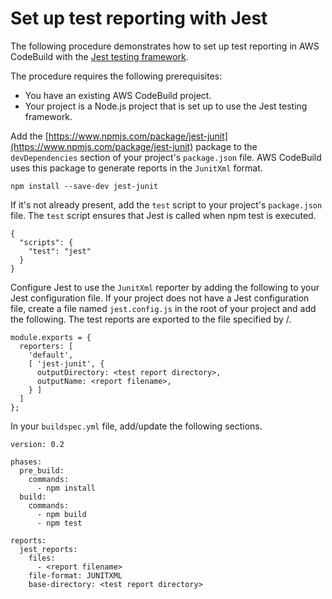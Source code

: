 # Set up test reporting with Jest<a name="test-report-jest"></a>

The following procedure demonstrates how to set up test reporting in AWS CodeBuild with the [Jest testing framework](https://jestjs.io/)\. 

The procedure requires the following prerequisites:
+ You have an existing AWS CodeBuild project\.
+ Your project is a Node\.js project that is set up to use the Jest testing framework\.

Add the [https://www.npmjs.com/package/jest-junit](https://www.npmjs.com/package/jest-junit) package to the `devDependencies` section of your project's `package.json` file\. AWS CodeBuild uses this package to generate reports in the `JunitXml` format\.

```
npm install --save-dev jest-junit
```

If it's not already present, add the `test` script to your project's `package.json` file\. The `test` script ensures that Jest is called when npm test is executed\.

```
{
  "scripts": {
    "test": "jest"
  }
}
```

Configure Jest to use the `JunitXml` reporter by adding the following to your Jest configuration file\. If your project does not have a Jest configuration file, create a file named `jest.config.js` in the root of your project and add the following\. The test reports are exported to the file specified by *<test report directory>*/*<report filename>*\.

```
module.exports = {
  reporters: [
    'default',
    [ 'jest-junit', {
      outputDirectory: <test report directory>,
      outputName: <report filename>,
    } ]
  ]
};
```

In your `buildspec.yml` file, add/update the following sections\.

```
version: 0.2

phases:
  pre_build:
    commands:
      - npm install
  build:
    commands:
      - npm build
      - npm test

reports:
  jest_reports:
    files:
      - <report filename>
    file-format: JUNITXML
    base-directory: <test report directory>
```